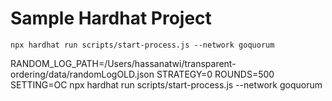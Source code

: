 # Sample Hardhat Project

```shell
npx hardhat run scripts/start-process.js --network goquorum
```


RANDOM_LOG_PATH=/Users/hassanatwi/transparent-ordering/data/randomLogOLD.json STRATEGY=0 ROUNDS=500 SETTING=OC npx hardhat run scripts/start-process.js --network goquorum